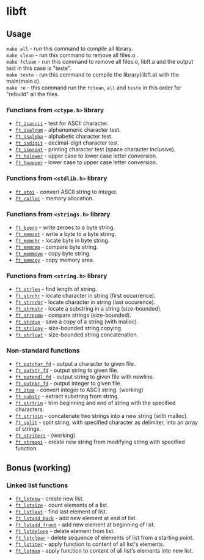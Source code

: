 # libft

## Usage

``make all`` - run this command to compile all library.<br/>
``make clean`` - run this command to remove all files.o .<br/>
``make fclean`` - run this command to remove all files.o, libft.a and the output test in this case is "teste".<br/>
``make teste`` - run this command to compile the library(libft.a) with the main(main.c).<br/>
``make re`` - this command run the ``fclean``, ``all`` and ``teste`` in this order for "rebuild" all the files.<br/>

### Functions from `<ctype.h>` library

* [`ft_isascii`](https://github.com/diogogomes2003/libft/blob/main/ft_isascii.c)			- test for ASCII character.
* [`ft_isalnum`](https://github.com/diogogomes2003/libft/blob/main/ft_isalnum.c)			- alphanumeric character test.
* [`ft_isalpha`](https://github.com/diogogomes2003/libft/blob/main/ft_isalpha.c)			- alphabetic character test.
* [`ft_isdigit`](https://github.com/diogogomes2003/libft/blob/main/ft_isdigit.c)			- decimal-digit character test.
* [`ft_isprint`](https://github.com/diogogomes2003/libft/blob/main/ft_isprint.c)			- printing character test (space character inclusive).
* [`ft_tolower`](https://github.com/diogogomes2003/libft/blob/main/ft_tolower.c)			- upper case to lower case letter conversion.
* [`ft_toupper`](https://github.com/diogogomes2003/libft/blob/main/ft_toupper.c)			- lower case to upper case letter conversion.

### Functions from `<stdlib.h>` library

* [`ft_atoi`](https://github.com/diogogomes2003/libft/blob/main/ft_atoi.c)		- convert ASCII string to integer.
* [`ft_calloc`](https://github.com/diogogomes2003/libft/blob/main/ft_calloc.c)	- memory allocation.

### Functions from `<strings.h>` library

* [`ft_bzero`](https://github.com/diogogomes2003/libft/blob/main/ft_bzero.c)		- write zeroes to a byte string.
* [`ft_memset`](https://github.com/diogogomes2003/libft/blob/main/ft_memset.c)		- write a byte to a byte string.
* [`ft_memchr`](https://github.com/diogogomes2003/libft/blob/main/ft_memchr.c)		- locate byte in byte string.
* [`ft_memcmp`](https://github.com/diogogomes2003/libft/blob/main/ft_memcmp.c)		- compare byte string.
* [`ft_memmove`](https://github.com/diogogomes2003/libft/blob/main/ft_memmove.c)	- copy byte string.
* [`ft_memcpy`](https://github.com/diogogomes2003/libft/blob/main/ft_memcpy.c)		- copy memory area.

### Functions from `<string.h>` library

* [`ft_strlen`](https://github.com/diogogomes2003/libft/blob/main/ft_strlen.c)				- find length of string.
* [`ft_strchr`](https://github.com/diogogomes2003/libft/blob/main/ft_strchr.c)				- locate character in string (first occurrence).
* [`ft_strrchr`](https://github.com/diogogomes2003/libft/blob/main/ft_strrchr.c)			- locate character in string (last occurence).
* [`ft_strnstr`](https://github.com/diogogomes2003/libft/blob/main/ft_strnstr.c)			- locate a substring in a string (size-bounded).
* [`ft_strncmp`](https://github.com/diogogomes2003/libft/blob/main/ft_strncmp.c)			- compare strings (size-bounded).
* [`ft_strdup`](https://github.com/diogogomes2003/libft/blob/main/ft_strdup.c)				- save a copy of a string (with malloc).
* [`ft_strlcpy`](https://github.com/diogogomes2003/libft/blob/main/ft_strlcpy.c)			- size-bounded string copying.
* [`ft_strlcat`](https://github.com/diogogomes2003/libft/blob/main/ft_strlcat.c)			- size-bounded string concatenation.

### Non-standard functions

* [`ft_putchar_fd`](https://github.com/diogogomes2003/libft/blob/main/ft_putchar_fd.c)		- output a character to given file.
* [`ft_putstr_fd`](https://github.com/diogogomes2003/libft/blob/main/ft_putstr_fd.c)		- output string to given file.
* [`ft_putendl_fd`](https://github.com/diogogomes2003/libft/blob/main/ft_putendl_fd.c)		- output string to given file with newline.
* [`ft_putnbr_fd`](https://github.com/diogogomes2003/libft/blob/main/ft_putnbr_fd.c)		- output integer to given file.
* [`ft_itoa`]()					- convert integer to ASCII string. (working)
* [`ft_substr`](https://github.com/diogogomes2003/libft/blob/main/ft_substr.c)				- extract substring from string.
* [`ft_strtrim`](https://github.com/diogogomes2003/libft/blob/main/ft_strtrim.c)			- trim beginning and end of string with the specified characters.
* [`ft_strjoin`](https://github.com/diogogomes2003/libft/blob/main/ft_strjoin.c)			- concatenate two strings into a new string (with malloc).
* [`ft_split`]()				- split string, with specified character as delimiter, into an array of strings. 
* [`ft_striteri`]()				- (working)
* [`ft_strmapi`](https://github.com/diogogomes2003/libft/blob/main/ft_strmapi.c)			- create new string from modifying string with specified function.

## Bonus (working)
### Linked list functions

* [`ft_lstnew`]()				- create new list.
* [`ft_lstsize`]()			- count elements of a list.
* [`ft_lstlast`]()			- find last element of list.
* [`ft_lstadd_back`]()	- add new element at end of list.
* [`ft_lstadd_front`]()	- add new element at beginning of list.
* [`ft_lstdelone`]()		- delete element from list.
* [`ft_lstclear`]()			- delete sequence of elements of list from a starting point.
* [`ft_lstiter`]()			- apply function to content of all list's elements.
* [`ft_lstmap`]()				- apply function to content of all list's elements into new list.
